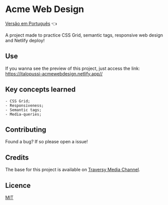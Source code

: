 # Acme Web Design

<a href="https://github.com/ItaloPussi/WebProjects/tree/master/acmeWebDesign/readme.pt.md">Versão em Português</a> 👈

A project made to practice CSS Grid, semantic tags, responsive web design and Netlify deploy!

## Use
If you wanna see the preview of this project, just access the link:
<a href="https://italopussi-acmewebdesign.netlify.app/" target="_blank"> https://italopussi-acmewebdesign.netlify.app//</a>

## Key concepts learned
	- CSS Grid;
    - Responsiveness;
    - Semantic tags;
    - Media-queries;

## Contributing
Found a bug? If so please open a issue!

## Credits
The base for this project is available on <a href="https://www.youtube.com/watch?v=Wm6CUkswsNw" target="_blank">Traversy Media Channel</a>.

## Licence
[MIT](https://choosealicense.com/licenses/mit/)
